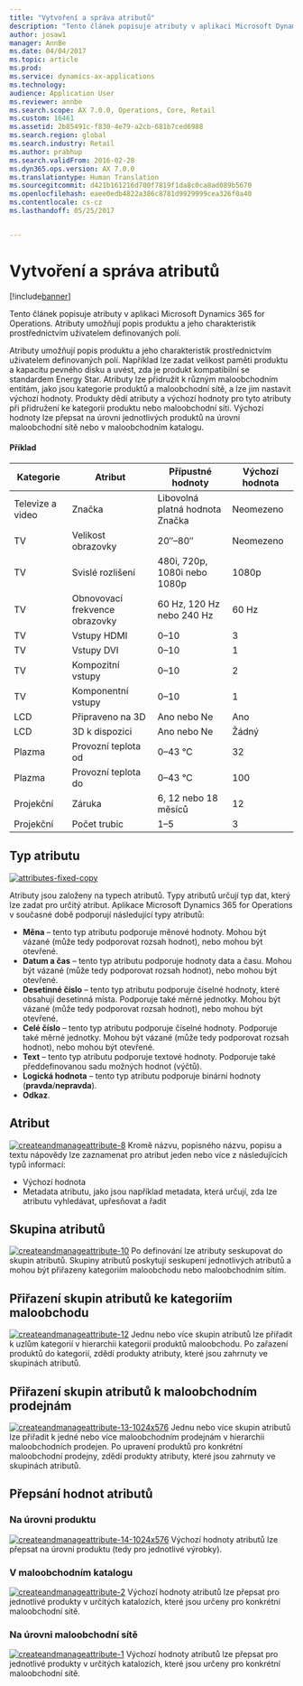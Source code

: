 ```yaml
---
title: "Vytvoření a správa atributů"
description: "Tento článek popisuje atributy v aplikaci Microsoft Dynamics 365 for Operations. Atributy umožňují popis produktu a jeho charakteristik prostřednictvím uživatelem definovaných polí."
author: josaw1
manager: AnnBe
ms.date: 04/04/2017
ms.topic: article
ms.prod: 
ms.service: dynamics-ax-applications
ms.technology: 
audience: Application User
ms.reviewer: annbe
ms.search.scope: AX 7.0.0, Operations, Core, Retail
ms.custom: 16461
ms.assetid: 2b85491c-f830-4e79-a2cb-681b7ced6988
ms.search.region: global
ms.search.industry: Retail
ms.author: prabhup
ms.search.validFrom: 2016-02-28
ms.dyn365.ops.version: AX 7.0.0
ms.translationtype: Human Translation
ms.sourcegitcommit: d421b161216d700f7819f1da8c0ca8ad089b5670
ms.openlocfilehash: eaee0edb4822a386c8781d9929999cea326f0a40
ms.contentlocale: cs-cz
ms.lasthandoff: 05/25/2017


---
```


# <a name="create-and-manage-attributes"></a>Vytvoření a správa atributů

[!include[banner](includes/banner.md)]


Tento článek popisuje atributy v aplikaci Microsoft Dynamics 365 for Operations. Atributy umožňují popis produktu a jeho charakteristik prostřednictvím uživatelem definovaných polí.

Atributy umožňují popis produktu a jeho charakteristik prostřednictvím uživatelem definovaných polí. Například lze zadat velikost paměti produktu a kapacitu pevného disku a uvést, zda je produkt kompatibilní se standardem Energy Star. Atributy lze přidružit k různým maloobchodním entitám, jako jsou kategorie produktů a maloobchodní sítě, a lze jim nastavit výchozí hodnoty. Produkty dědí atributy a výchozí hodnoty pro tyto atributy při přidružení ke kategorii produktu nebo maloobchodní síti. Výchozí hodnoty lze přepsat na úrovni jednotlivých produktů na úrovni maloobchodní sítě nebo v maloobchodním katalogu.

#### <a name="examples"></a>Příklad

| Kategorie   | Atribut                | Přípustné hodnoty          | Výchozí hodnota |
|------------|--------------------------|-----------------------------|---------------|
| Televize a video | Značka                    | Libovolná platná hodnota Značka       | Neomezeno          |
| TV         | Velikost obrazovky              | 20″–80″                     | Neomezeno          |
| TV         | Svislé rozlišení      | 480i, 720p, 1080i nebo 1080p | 1080p         |
| TV         | Obnovovací frekvence obrazovky      | 60 Hz, 120 Hz nebo 240 Hz       | 60 Hz          |
| TV         | Vstupy HDMI              | 0–10                        | 3             |
| TV         | Vstupy DVI               | 0–10                        | 1             |
| TV         | Kompozitní vstupy         | 0–10                        | 2             |
| TV         | Komponentní vstupy         | 0–10                        | 1             |
| LCD        | Připraveno na 3D                 | Ano nebo Ne                   | Ano           |
| LCD        | 3D k dispozici               | Ano nebo Ne                   | Žádný            |
| Plazma     | Provozní teplota od      | 0–43 °C              | 32            |
| Plazma     | Provozní teplota do        | 0–43 °C              | 100           |
| Projekční | Záruka | 6, 12 nebo 18 měsíců         | 12            |
| Projekční | Počet trubic    | 1–5                         | 3             |


## <a name="attribute-type"></a>Typ atributu
  [![attributes-fixed-copy](./media/attributes-fixed-copy.png)](./media/attributes-fixed-copy.png) 
  
Atributy jsou založeny na typech atributů. Typy atributů určují typ dat, který lze zadat pro určitý atribut. Aplikace Microsoft Dynamics 365 for Operations v současné době podporují následující typy atributů:

-   **Měna** – tento typ atributu podporuje měnové hodnoty. Mohou být vázané (může tedy podporovat rozsah hodnot), nebo mohou být otevřené.
-   **Datum a čas** – tento typ atributu podporuje hodnoty data a času. Mohou být vázané (může tedy podporovat rozsah hodnot), nebo mohou být otevřené.
-   **Desetinné číslo** – tento typ atributu podporuje číselné hodnoty, které obsahují desetinná místa. Podporuje také měrné jednotky. Mohou být vázané (může tedy podporovat rozsah hodnot), nebo mohou být otevřené.
-   **Celé číslo** – tento typ atributu podporuje číselné hodnoty. Podporuje také měrné jednotky. Mohou být vázané (může tedy podporovat rozsah hodnot), nebo mohou být otevřené.
-   **Text** – tento typ atributu podporuje textové hodnoty. Podporuje také předdefinovanou sadu možných hodnot (výčtů).
-   **Logická hodnota** – tento typ atributu podporuje binární hodnoty (**pravda**/**nepravda**).
-   **Odkaz**.

## <a name="attribute"></a>Atribut
  [![createandmanageattribute-8](./media/createandmanageattribute-8.png)](./media/createandmanageattribute-8.png) Kromě názvu, popisného názvu, popisu a textu nápovědy lze zaznamenat pro atribut jeden nebo více z následujících typů informací:

-   Výchozí hodnota
-   Metadata atributu, jako jsou například metadata, která určují, zda lze atributu vyhledávat, upřesňovat a řadit

## <a name="attribute-group"></a>Skupina atributů
  [![createandmanageattribute-10](./media/createandmanageattribute-10.png)](./media/createandmanageattribute-10.png) Po definování lze atributy seskupovat do skupin atributů. Skupiny atributů poskytují seskupení jednotlivých atributů a mohou být přiřazeny kategoriím maloobchodu nebo maloobchodním sítím.

## <a name="assigning-attribute-groups-to-retail-categories"></a>Přiřazení skupin atributů ke kategoriím maloobchodu
  [![createandmanageattribute-12](./media/createandmanageattribute-12.png)](./media/createandmanageattribute-12.png) Jednu nebo více skupin atributů lze přiřadit k uzlům kategorií v hierarchii kategorií produktů maloobchodu. Po zařazení produktů do kategorií, zdědí produkty atributy, které jsou zahrnuty ve skupinách atributů.

## <a name="assigning-attribute-groups-to-retail-stores"></a>Přiřazení skupin atributů k maloobchodním prodejnám
  [![createandmanageattribute-13-1024x576](./media/createandmanageattribute-13-1024x576.png)](./media/createandmanageattribute-13-1024x576.png) Jednu nebo více skupin atributů lze přiřadit k jedné nebo více maloobchodním prodejnám v hierarchii maloobchodních prodejen. Po upravení produktů pro konkrétní maloobchodní prodejny, zdědí produkty atributy, které jsou zahrnuty ve skupinách atributů.

## <a name="overriding-attribute-values"></a>Přepsání hodnot atributů
### <a name="at-the-product-level"></a>Na úrovni produktu

  [![createandmanageattribute-14-1024x576](./media/createandmanageattribute-14-1024x576.png)](./media/createandmanageattribute-14-1024x576.png) Výchozí hodnoty atributů lze přepsat na úrovni produktu (tedy pro jednotlivé výrobky).

### <a name="in-a-retail-catalog"></a>V maloobchodním katalogu

  [![createandmanageattribute-2](./media/createandmanageattribute-2.png)](./media/createandmanageattribute-2.png) Výchozí hodnoty atributů lze přepsat pro jednotlivé produkty v určitých katalozích, které jsou určeny pro konkrétní maloobchodní sítě.

### <a name="at-the-retail-channel-level"></a>Na úrovni maloobchodní sítě

  [![createandmanageattribute-1](./media/createandmanageattribute-1.jpg)](./media/createandmanageattribute-1.jpg) Výchozí hodnoty atributů lze přepsat pro jednotlivé produkty v určitých katalozích, které jsou určeny pro konkrétní maloobchodní sítě.




